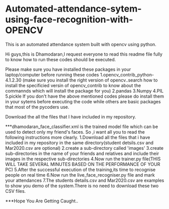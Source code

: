 # Automated-attendance-sytem-using-face-recognition-with-OPENCV
This is an automated attendance system built with opencv using python.

Hi guys,this is Dhamodaran,I request everyone to read this readme file fully to know how to run these codes should be executed.

Please make sure you have installed these packages in your laptop/computer before running these codes
  1.opencv_contrib_python-4.1.2.30 (make sure you install the right version of opencv..search how to install the specificied versin of opencv_contrib to know about the commannds which will install the package for you)
  2.pandas
  3.Numpy
  4.PIL
  5.pickle
If you don't have the above mentioned codes please do install them in your sytems before executing the code while others are basic
packages that most of the pycoders use.

Download the all the files that I have included in my repository.

***dhamodaran_face_classifier.xml is the trained model file which can be used to detect only my friend's faces.
So ,i want all you to read the following instructions more clearly.
  1.Download all the files that i have included in my repository in the same directory(student detsils.csv and Mar2020.csv are optional)
  2.create a sub-directory called 'images'
  3.create sub-directories in the name of your friends and relatives and include their images in the respective sub-directories
  4.Now run the trainer.py file(THIS WILL TAKE SEVERAL MINUTES BASED ON THE PERFORMANCE OF YOUR PC)
  5.After the successful execution of the training,its time to recognise people on real time
  6.Now run the live_face_recogniser.py file and mark your attendances
  7.The students details.csv and Mar2020.csv are examples to show you demo of the system.There is no need to download these two CSV files.
  
 ***Hope You Are Getting Caught..
 
